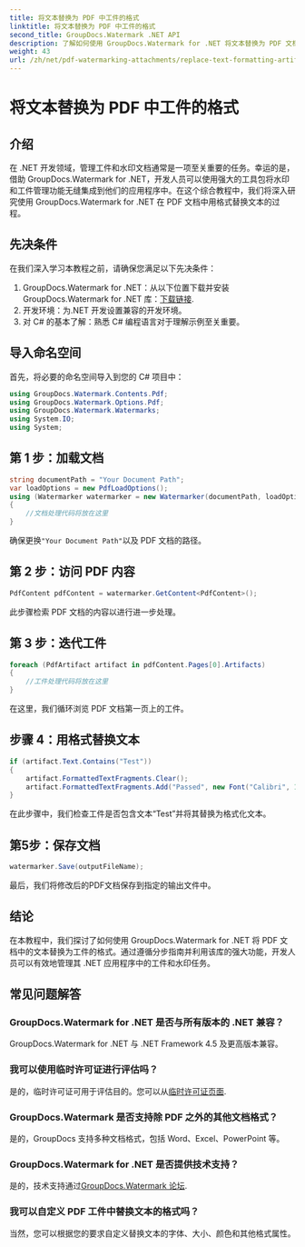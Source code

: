 ```yaml
---
title: 将文本替换为 PDF 中工件的格式
linktitle: 将文本替换为 PDF 中工件的格式
second_title: GroupDocs.Watermark .NET API
description: 了解如何使用 GroupDocs.Watermark for .NET 将文本替换为 PDF 文档中工件的格式。轻松改进文档管理。
weight: 43
url: /zh/net/pdf-watermarking-attachments/replace-text-formatting-artifact-pdf/
---
```


# 将文本替换为 PDF 中工件的格式

## 介绍
在 .NET 开发领域，管理工件和水印文档通常是一项至关重要的任务。幸运的是，借助 GroupDocs.Watermark for .NET，开发人员可以使用强大的工具包将水印和工件管理功能无缝集成到他们的应用程序中。在这个综合教程中，我们将深入研究使用 GroupDocs.Watermark for .NET 在 PDF 文档中用格式替换文本的过程。
## 先决条件
在我们深入学习本教程之前，请确保您满足以下先决条件：
1.  GroupDocs.Watermark for .NET：从以下位置下载并安装 GroupDocs.Watermark for .NET 库：[下载链接](https://releases.groupdocs.com/Watermark/net/).
2. 开发环境：为.NET 开发设置兼容的开发环境。
3. 对 C# 的基本了解：熟悉 C# 编程语言对于理解示例至关重要。

## 导入命名空间
首先，将必要的命名空间导入到您的 C# 项目中：
```csharp
using GroupDocs.Watermark.Contents.Pdf;
using GroupDocs.Watermark.Options.Pdf;
using GroupDocs.Watermark.Watermarks;
using System.IO;
using System;
```
## 第 1 步：加载文档
```csharp
string documentPath = "Your Document Path";
var loadOptions = new PdfLoadOptions();
using (Watermarker watermarker = new Watermarker(documentPath, loadOptions))
{
    //文档处理代码将放在这里
}
```
确保更换`"Your Document Path"`以及 PDF 文档的路径。
## 第 2 步：访问 PDF 内容
```csharp
PdfContent pdfContent = watermarker.GetContent<PdfContent>();
```
此步骤检索 PDF 文档的内容以进行进一步处理。
## 第 3 步：迭代工件
```csharp
foreach (PdfArtifact artifact in pdfContent.Pages[0].Artifacts)
{
    //工件处理代码将放在这里
}
```
在这里，我们循环浏览 PDF 文档第一页上的工件。
## 步骤 4：用格式替换文本
```csharp
if (artifact.Text.Contains("Test"))
{
    artifact.FormattedTextFragments.Clear();
    artifact.FormattedTextFragments.Add("Passed", new Font("Calibri", 19, FontStyle.Bold), Color.Red, Color.Aqua);
}
```
在此步骤中，我们检查工件是否包含文本“Test”并将其替换为格式化文本。
## 第5步：保存文档
```csharp
watermarker.Save(outputFileName);
```
最后，我们将修改后的PDF文档保存到指定的输出文件中。

## 结论
在本教程中，我们探讨了如何使用 GroupDocs.Watermark for .NET 将 PDF 文档中的文本替换为工件的格式。通过遵循分步指南并利用该库的强大功能，开发人员可以有效地管理其 .NET 应用程序中的工件和水印任务。
## 常见问题解答
### GroupDocs.Watermark for .NET 是否与所有版本的 .NET 兼容？
GroupDocs.Watermark for .NET 与 .NET Framework 4.5 及更高版本兼容。
### 我可以使用临时许可证进行评估吗？
是的，临时许可证可用于评估目的。您可以从[临时许可证页面](https://purchase.groupdocs.com/temporary-license/).
### GroupDocs.Watermark 是否支持除 PDF 之外的其他文档格式？
是的，GroupDocs 支持多种文档格式，包括 Word、Excel、PowerPoint 等。
### GroupDocs.Watermark for .NET 是否提供技术支持？
是的，技术支持通过[GroupDocs.Watermark 论坛](https://forum.groupdocs.com/c/watermark/19).
### 我可以自定义 PDF 工件中替换文本的格式吗？
当然，您可以根据您的要求自定义替换文本的字体、大小、颜色和其他格式属性。